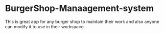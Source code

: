 # BurgerShop-Manaagement-system
This is great app for any burger shop to maintain their work and also anyone can modify it to use in their workspace
